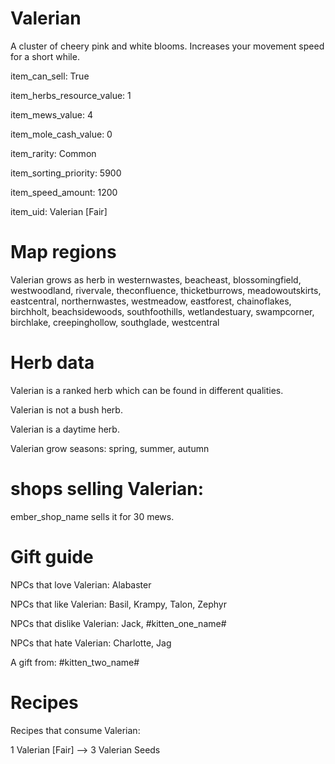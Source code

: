# Valerian

A cluster of cheery pink and white blooms. Increases your movement speed for a short while.

item_can_sell: True

item_herbs_resource_value: 1

item_mews_value: 4

item_mole_cash_value: 0

item_rarity: Common

item_sorting_priority: 5900

item_speed_amount: 1200

item_uid: Valerian [Fair]

# Map regions

Valerian grows as herb in westernwastes, beacheast, blossomingfield, westwoodland, rivervale, theconfluence, thicketburrows, meadowoutskirts, eastcentral, northernwastes, westmeadow, eastforest, chainoflakes, birchholt, beachsidewoods, southfoothills, wetlandestuary, swampcorner, birchlake, creepinghollow, southglade, westcentral

# Herb data

Valerian is a ranked herb which can be found in different qualities.

Valerian is not a bush herb.

Valerian is a daytime herb.

Valerian grow seasons: spring, summer, autumn

# shops selling Valerian:

ember_shop_name sells it for 30 mews.

# Gift guide

NPCs that love Valerian: Alabaster

NPCs that like Valerian: Basil, Krampy, Talon, Zephyr

NPCs that dislike Valerian: Jack, #kitten_one_name#

NPCs that hate Valerian: Charlotte, Jag

A gift from: #kitten_two_name#

# Recipes

Recipes that consume Valerian:

1 Valerian [Fair] --> 3 Valerian Seeds